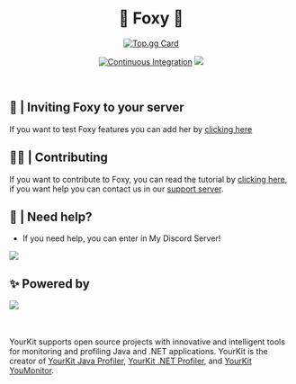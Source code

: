 <p align="center">
<h1 align="center">🦊 Foxy 🦊</h1>

<p align="center">
<a href="https://top.gg/bot/1006520438865801296">
  <img src="https://top.gg/api/widget/1006520438865801296.svg" alt="Top.gg Card">
</a>
<div align="center">

[![Continuous Integration](https://github.com/FoxyTheBot/Foxy/actions/workflows/deploy.yml/badge.svg)](https://github.com/FoxyTheBot/Foxy/actions/workflows/deploy.yml)
<img src="https://img.shields.io/badge/license-AGPL%20v3-blue.svg">
</div>
 <br>

## 💜 | Inviting Foxy to your server
If you want to test Foxy features you can add her by [clicking here](https://foxybot.win/add)

## 👨‍💻 | Contributing
If you want to contribute to Foxy, you can read the tutorial by [clicking here](https://github.com/FoxyTheBot/Foxy/blob/development/docs/CONTRIBUTING.md), if you want help you can contact us in our [support server](https://foxybot.win/discord).

## 🤔 | Need help?
- If you need help, you can enter in My Discord Server!

<a href="https://foxybot.win/discord"><img src="https://discordapp.com/api/guilds/768267522670723094/widget.png?style=banner3"></a>

## ✨ Powered by
<img align="left" src="https://www.yourkit.com/images/yklogo.png">
<br><br><br>
<p>YourKit supports open source projects with innovative and intelligent tools
for monitoring and profiling Java and .NET applications.
YourKit is the creator of <a href="https://www.yourkit.com/java/profiler/">YourKit Java Profiler</a>,
<a href="https://www.yourkit.com/dotnet-profiler/">YourKit .NET Profiler</a>,
and <a href="https://www.yourkit.com/youmonitor/">YourKit YouMonitor</a>. </p>
